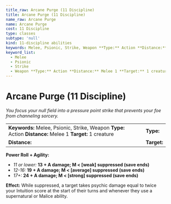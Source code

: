 ```yaml
---
title_raw: Arcane Purge (11 Discipline)
title: Arcane Purge (11 Discipline)
name_raw: Arcane Purge
name: Arcane Purge
cost: 11 Discipline
type: classes
subtype: 'null'
kind: 11-discipline abilities
keywords: Melee, Psionic, Strike, Weapon **Type:** Action **Distance:** Melee 1 **Target:** 1 creature
keyword_list:
  - Melee
  - Psionic
  - Strike
  - Weapon **Type:** Action **Distance:** Melee 1 **Target:** 1 creature
---
```


# Arcane Purge (11 Discipline)

*You focus your null field into a pressure point strike that prevents your foe from channeling sorcery.*

|                                                                                                            |             |
| :--------------------------------------------------------------------------------------------------------- | :---------- |
| **Keywords:** Melee, Psionic, Strike, Weapon **Type:** Action **Distance:** Melee 1 **Target:** 1 creature | **Type:**   |
| **Distance:**                                                                                              | **Target:** |

**Power Roll + Agility:**

- *11 or lower:* **13 + A damage; M \< \[weak\] suppressed (save ends)**
- *12-16:* **19 + A damage; M \< \[average\] suppressed (save ends)**
- *17+:* **24 + A damage; M \< \[strong\] suppressed (save ends)**

**Effect:** While suppressed, a target takes psychic damage equal to twice your Intuition score at the start of their turns and whenever they use a supernatural or Malice ability.
